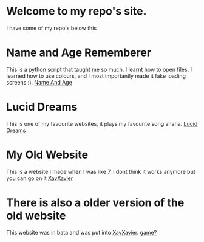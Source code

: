 # Welcome to my repo's site.
I have some of my repo's below this 
# Name and Age Rememberer
This is a python script that taught me so much. I learnt how to open files, I learned how to use colours, and I most importantly made it fake loading screens :). [Name And Age](https://github.com/xavierbrasher/nameAndAgeRemember) 
# Lucid Dreams
This is one of my favourite websites, it plays my favourite song ahaha.
[Lucid Dreams](https://xavierbrasher.github.io/LucidDreams/index)
# My Old Website
This is a website I made when I was like 7. I dont think it works anymore but you can go on it
[XavXavier](http://xavierbrasher.github.io/old-Site/game/index)
# There is also a older version of the old website
This website was in bata and was put into [XavXavier](http://xavierbrasher.github.io/old-Site/game/index). [game?](https://xavierbrasher.github.io/game/game)